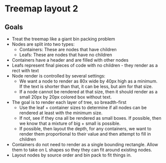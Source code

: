 # Treemap layout 2

## Goals

- Treat the treemap like a giant bin packing problem
- Nodes are split into two types:
  - Containers: These are nodes that have children
  - Leafs: These are nodes that have no children
- Containers have a header and are filled with other nodes
- Leafs represent final pieces of code with no children - they render as a rect with text
- Node render is controlled by several settings:
  - We want a node to render as 80x wide by 40px high as a minimum. If the text is shorter than that, it can be less, but aim for that size.
  - If a node cannot be rendered at that size, then it should render as a small 20px by 20px colored box without text.
- The goal is to render each layer of tree, so breadth-first
  - Use the leaf + container sizes to determine if all nodes can be rendered at least with the minimum size.
  - If not, see if they cna all be rendered as small boxes. If possible, then we know that a mixture of big + small is possible.
  - If possible, then layout the depth, for any containers, we want to render them proportional to their value and then attempt to fill in children
- Containers do not need to render as a single bounding rectangle. Allow them to take on L shapes so they they can fit around existing nodes.
- Layout nodes by source order and bin pack to fit things in.
